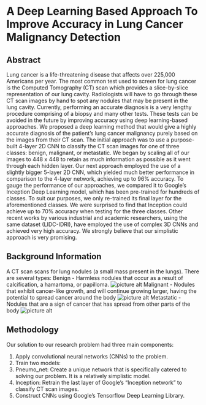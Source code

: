 # A Deep Learning Based Approach To Improve Accuracy in Lung Cancer Malignancy Detection #

## Abstract ##
Lung cancer is a life-threatening disease that affects over 225,000 Americans per year. The most common test used to screen for lung cancer is the Computed Tomography (CT) scan which provides a slice-by-slice representation of our lung cavity. Radiologists will have to go through these CT scan images by hand to spot any nodules that may be present in the lung cavity. Currently, performing an accurate diagnosis is a very lengthy procedure comprising of a biopsy and many other tests. These tests can be avoided in the future by improving accuracy using deep learning-based approaches. We proposed a deep learning method that would give a highly accurate diagnosis of the patient’s lung cancer malignancy purely based on the images from their CT scan. The initial approach was to use a purpose-built 4-layer 2D CNN to classify the CT scan images for one of three classes: benign, malignant, or metastatic. We began by scaling all of our images to 448 x 448 to retain as much information as possible as it went through each hidden layer. Our next approach employed the use of a slightly bigger 5-layer 2D CNN, which yielded much better performance in comparison to the 4-layer network, achieving up to 96% accuracy. To gauge the performance of our approaches, we compared it to Google’s Inception Deep Learning model, which has been pre-trained for hundreds of classes. To suit our purposes, we only re-trained its final layer for the aforementioned classes. We were surprised to find that Inception could achieve up to 70% accuracy when testing for the three classes. Other recent works by various industrial and academic researchers, using the same dataset (LIDC-IDRI), have employed the use of complex 3D CNNs and achieved very high accuracy. We strongly believe that our simplistic approach is very promising.

## Background Information ##
A CT scan scans for lung nodules (a small mass present in the lungs). There are several types:
Benign - Harmless nodules that occur as a result of calcification, a hamartoma, or papilloma.
![picture alt](https://img.medscapestatic.com/pi/meds/ckb/44/17144tn.jpg)
Malignant - Nodules that exhibit cancer-like growth, and will continue growing larger, having the potential to spread cancer around the body
![picture alt](http://www.stritch.luc.edu/lumen/MedEd/Radio/curriculum/Harrisons/Oncology/Adenoca_lung1.jpg)
Metastatic - Nodules that are a sign of cancer that has spread from other parts of the body
![picture alt](https://prod-images.static.radiopaedia.org/images/283981/aa3c0ceb1f960fda8dc41876e1d6c4_gallery.jpg)

## Methodology ##
Our solution to our research problem had three main components:
1. Apply convolutional neural networks (CNNs) to the problem.
2. Train two models:
  1. Pneumo_net: Create a unique network that is specifically catered to solving our problem. It is a relatively simplistic   model.
  2. Inception: Retrain the last layer of Google’s “Inception network” to classify CT scan images. 
3. Construct CNNs using Google’s Tensorflow Deep Learning Library.

